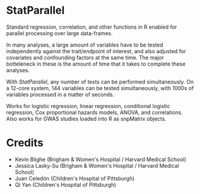 # StatParallel
Standard regression, correlation, and other functions in R enabled for parallel processing over large data-frames.

In many analyses, a large amount of variables have to be tested independently against the trait/endpoint of interest, and also adjusted for covariates and confounding factors at the same time. The major botteleneck in these is the amount of time that it takes to complete these analyses.

With <i>StatParallel</i>, any number of tests can be performed simultaneously.  On a 12-core system, 144 variables can be tested simultaneously, with 1000s of variables processed in a matter of seconds.

Works for logistic regression, linear regression, conditional logistic regression, Cox proportional hazards models, ANOVA, and correlations. Also works for GWAS studies loaded into R as snpMatrix objects.


<h1>Credits</h1>
<ul>
  <li>Kevin Blighe (Brigham & Women's Hospital / Harvard Medical School)</li>
  <li>Jessica Lasky-Su (Brigham & Women's Hospital / Harvard Medical School)</li>
  <li>Juan Celedón (Children's Hospital of Pittsburgh)</li>
  <li>Qi Yan (Children's Hospital of Pittsburgh)</li>
